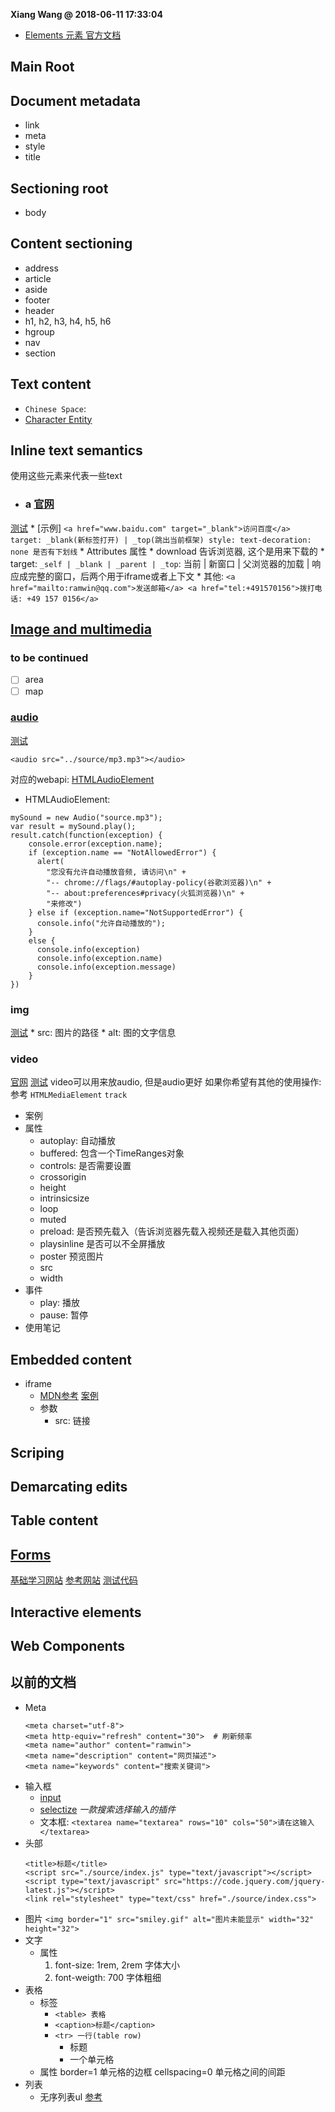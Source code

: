 **Xiang Wang @ 2018-06-11 17:33:04**

* [Elements 元素 官方文档](https://developer.mozilla.org/en-US/docs/Web/HTML/Element)

## Main Root
## Document metadata
* link
* meta
* style
* title

## Sectioning root
* body

## Content sectioning
* address
* article
* aside
* footer
* header
* h1, h2, h3, h4, h5, h6
* hgroup
* nav
* section

## Text content
* `Chinese Space`: `　`
* [Character Entity](https://developer.mozilla.org/en-US/docs/Glossary/Entity)

## Inline text semantics
使用这些元素来代表一些text
* ### a [官网](https://developer.mozilla.org/en-US/docs/Web/HTML/Element/a)
[测试](./test/a.html)
    * [示例]
    ```
    <a href="www.baidu.com" target="_blank">访问百度</a>
        target: _blank(新标签打开) | _top(跳出当前框架)
    style: text-decoration: none 是否有下划线
    ```
    * Attributes 属性
        * download 告诉浏览器, 这个是用来下载的
        * target: `_self | _blank | _parent | _top`: 当前 | 新窗口 | 父浏览器的加载 | 响应成完整的窗口，后两个用于iframe或者上下文
    * 其他:
        ```
        <a href="mailto:ramwin@qq.com">发送邮箱</a>
        <a href="tel:+491570156">拨打电话: +49 157 0156</a>
        ```

## [Image and multimedia](https://developer.mozilla.org/en-US/docs/Web/HTML/Element#Image_and_multimedia)
### to be continued
* [ ] area
* [ ] map

### [audio](https://developer.mozilla.org/en-US/docs/Web/HTML/Element/audio)
[测试](test/audio.html)
```
<audio src="../source/mp3.mp3"></audio>
```
对应的webapi: [HTMLAudioElement](https://developer.mozilla.org/en-US/docs/Web/API/HTMLAudioElement)
* HTMLAudioElement:
```
mySound = new Audio("source.mp3");
var result = mySound.play();
result.catch(function(exception) {
    console.error(exception.name);
    if (exception.name == "NotAllowedError") {
      alert(
        "您没有允许自动播放音频, 请访问\n" +
        "-- chrome://flags/#autoplay-policy(谷歌浏览器)\n" +
        "-- about:preferences#privacy(火狐浏览器)\n" +
        "来修改")
    } else if (exception.name="NotSupportedError") {
      console.info("允许自动播放的");
    }
    else {
      console.info(exception)
      console.info(exception.name)
      console.info(exception.message)
    }
})
```

### img
[测试](test/img.html)
    * src: 图片的路径
    * alt: 图的文字信息
### video
[官网](https://developer.mozilla.org/en-US/docs/Web/HTML/Element/video)
[测试](./test/video.html)
video可以用来放audio, 但是audio更好
如果你希望有其他的使用操作: 参考 `HTMLMediaElement` `track`
* 案例
* 属性
    * autoplay: 自动播放
    * buffered: 包含一个TimeRanges对象
    * controls: 是否需要设置
    * crossorigin
    * height
    * intrinsicsize
    * loop
    * muted
    * preload: 是否预先载入（告诉浏览器先载入视频还是载入其他页面）
    * playsinline 是否可以不全屏播放
    * poster 预览图片
    * src
    * width
* 事件
    * play: 播放
    * pause: 暂停
* 使用笔记

## Embedded content
* iframe
    * [MDN参考](https://developer.mozilla.org/en-US/docs/Web/HTML/Element/iframe) [案例](./iframe.html)
    * 参数
        * src: 链接
## Scriping
## Demarcating edits
## Table content
## [Forms](./form.md)
[基础学习网站](https://developer.mozilla.org/en-US/docs/Learn/HTML/Forms)
[参考网站](https://developer.mozilla.org/en-US/docs/Web/HTML/Element/form)
[测试代码](./test/form.html)

## Interactive elements
## Web Components


## 以前的文档
* Meta
    ```
    <meta charset="utf-8">
    <meta http-equiv="refresh" content="30">  # 刷新频率
    <meta name="author" content="ramwin">
    <meta name="description" content="网页描述">
    <meta name="keywords" content="搜索关键词">
    ```
* 输入框
    * [input](./input.md)
    * [selectize](http://selectize.github.io/selectize.js/) *一款搜索选择输入的插件*
    * 文本框: `<textarea name="textarea" rows="10" cols="50">请在这输入</textarea>`
* 头部
    ```
    <title>标题</title>
    <script src="./source/index.js" type="text/javascript"></script>
    <script type="text/javascript" src="https://code.jquery.com/jquery-latest.js"></script>
    <link rel="stylesheet" type="text/css" href="./source/index.css">
    ```
* 图片
    `<img border="1" src="smiley.gif" alt="图片未能显示" width="32" height="32">`
* 文字
    * 属性
        1. font-size: 1rem, 2rem  字体大小
        2. font-weigth: 700 字体粗细
* 表格
    * 标签
        * `<table> 表格`
        * `<caption>标题</caption>`
        * `<tr> 一行(table row)`
            * <th> 标题
            * <td> 一个单元格
    * 属性
        border=1 单元格的边框
        cellspacing=0 单元格之间的间距
* 列表
    * 无序列表ul
        [参考](https://developer.mozilla.org/zh-CN/docs/Web/HTML/Element/ul)
